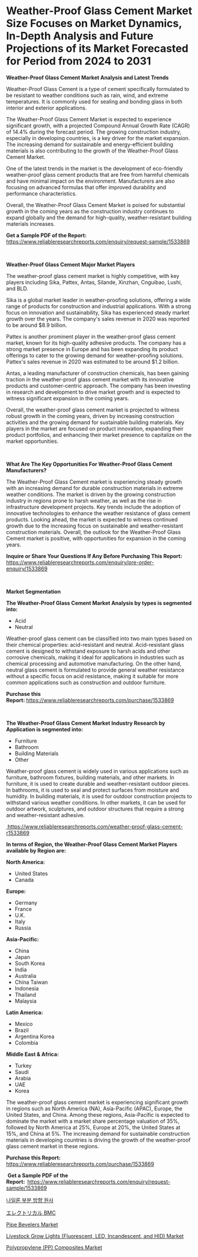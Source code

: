 <p><h1>Weather-Proof Glass Cement Market Size Focuses on Market Dynamics, In-Depth Analysis and Future Projections of its Market Forecasted for Period from 2024 to 2031</h1></p><p><strong>Weather-Proof Glass Cement Market Analysis and Latest Trends</strong></p>
<p><p>Weather-Proof Glass Cement is a type of cement specifically formulated to be resistant to weather conditions such as rain, wind, and extreme temperatures. It is commonly used for sealing and bonding glass in both interior and exterior applications.</p><p>The Weather-Proof Glass Cement Market is expected to experience significant growth, with a projected Compound Annual Growth Rate (CAGR) of 14.4% during the forecast period. The growing construction industry, especially in developing countries, is a key driver for the market expansion. The increasing demand for sustainable and energy-efficient building materials is also contributing to the growth of the Weather-Proof Glass Cement Market.</p><p>One of the latest trends in the market is the development of eco-friendly weather-proof glass cement products that are free from harmful chemicals and have minimal impact on the environment. Manufacturers are also focusing on advanced formulas that offer improved durability and performance characteristics.</p><p>Overall, the Weather-Proof Glass Cement Market is poised for substantial growth in the coming years as the construction industry continues to expand globally and the demand for high-quality, weather-resistant building materials increases.</p></p>
<p><strong>Get a Sample PDF of the Report:&nbsp;</strong> <a href="https://www.reliableresearchreports.com/enquiry/request-sample/1533869">https://www.reliableresearchreports.com/enquiry/request-sample/1533869</a></p>
<p>&nbsp;</p>
<p><strong>Weather-Proof Glass Cement Major Market Players</strong></p>
<p><p>The weather-proof glass cement market is highly competitive, with key players including Sika, Pattex, Antas, Silande, Xinzhan, Cnguibao, Lushi, and BLD. </p><p>Sika is a global market leader in weather-proofing solutions, offering a wide range of products for construction and industrial applications. With a strong focus on innovation and sustainability, Sika has experienced steady market growth over the years. The company's sales revenue in 2020 was reported to be around $8.9 billion.</p><p>Pattex is another prominent player in the weather-proof glass cement market, known for its high-quality adhesive products. The company has a strong market presence in Europe and has been expanding its product offerings to cater to the growing demand for weather-proofing solutions. Pattex's sales revenue in 2020 was estimated to be around $1.2 billion.</p><p>Antas, a leading manufacturer of construction chemicals, has been gaining traction in the weather-proof glass cement market with its innovative products and customer-centric approach. The company has been investing in research and development to drive market growth and is expected to witness significant expansion in the coming years.</p><p>Overall, the weather-proof glass cement market is projected to witness robust growth in the coming years, driven by increasing construction activities and the growing demand for sustainable building materials. Key players in the market are focused on product innovation, expanding their product portfolios, and enhancing their market presence to capitalize on the market opportunities.</p></p>
<p>&nbsp;</p>
<p><strong>What Are The Key Opportunities For Weather-Proof Glass Cement Manufacturers?</strong></p>
<p><p>The Weather-Proof Glass Cement market is experiencing steady growth with an increasing demand for durable construction materials in extreme weather conditions. The market is driven by the growing construction industry in regions prone to harsh weather, as well as the rise in infrastructure development projects. Key trends include the adoption of innovative technologies to enhance the weather resistance of glass cement products. Looking ahead, the market is expected to witness continued growth due to the increasing focus on sustainable and weather-resistant construction materials. Overall, the outlook for the Weather-Proof Glass Cement market is positive, with opportunities for expansion in the coming years.</p></p>
<p><strong>Inquire or Share Your Questions If Any Before Purchasing This Report:</strong> <a href="https://www.reliableresearchreports.com/enquiry/pre-order-enquiry/1533869">https://www.reliableresearchreports.com/enquiry/pre-order-enquiry/1533869</a></p>
<p>&nbsp;</p>
<p><strong>Market Segmentation</strong></p>
<p><strong>The Weather-Proof Glass Cement Market Analysis by types is segmented into:</strong></p>
<p><ul><li>Acid</li><li>Neutral</li></ul></p>
<p><p>Weather-proof glass cement can be classified into two main types based on their chemical properties: acid-resistant and neutral. Acid-resistant glass cement is designed to withstand exposure to harsh acids and other corrosive chemicals, making it ideal for applications in industries such as chemical processing and automotive manufacturing. On the other hand, neutral glass cement is formulated to provide general weather resistance without a specific focus on acid resistance, making it suitable for more common applications such as construction and outdoor furniture.</p></p>
<p><strong>Purchase this Report:&nbsp;</strong><a href="https://www.reliableresearchreports.com/purchase/1533869">https://www.reliableresearchreports.com/purchase/1533869</a></p>
<p>&nbsp;</p>
<p><strong>The Weather-Proof Glass Cement Market Industry Research by Application is segmented into:</strong></p>
<p><ul><li>Furniture</li><li>Bathroom</li><li>Building Materials</li><li>Other</li></ul></p>
<p><p>Weather-proof glass cement is widely used in various applications such as furniture, bathroom fixtures, building materials, and other markets. In furniture, it is used to create durable and weather-resistant outdoor pieces. In bathrooms, it is used to seal and protect surfaces from moisture and humidity. In building materials, it is used for outdoor construction projects to withstand various weather conditions. In other markets, it can be used for outdoor artwork, sculptures, and outdoor structures that require a strong and weather-resistant adhesive.</p></p>
<p><a href="https://www.reliableresearchreports.com/weather-proof-glass-cement-r1533869">&nbsp;https://www.reliableresearchreports.com/weather-proof-glass-cement-r1533869</a></p>
<p><strong>In terms of Region, the Weather-Proof Glass Cement Market Players available by Region are:</strong></p>
<p>
    <p> <strong> North America: </strong>
        <ul>
            <li>United States</li>
            <li>Canada</li>
        </ul>
        </p> 
    <p> <strong> Europe: </strong>
        <ul>
            <li>Germany</li>
            <li>France</li>
            <li>U.K.</li>
            <li>Italy</li>
            <li>Russia</li>
        </ul>
        </p> 
    <p> <strong> Asia-Pacific: </strong>
        <ul>
            <li>China</li>
            <li>Japan</li>
            <li>South Korea</li>
            <li>India</li>
            <li>Australia</li>
            <li>China Taiwan</li>
            <li>Indonesia</li>
            <li>Thailand</li>
            <li>Malaysia</li>
        </ul>
        </p> 
    <p> <strong> Latin America: </strong>
        <ul>
            <li>Mexico</li>
            <li>Brazil</li>
            <li>Argentina Korea</li>
            <li>Colombia</li>
        </ul>
        </p> 
    <p> <strong> Middle East & Africa: </strong>
        <ul>
            <li>Turkey</li>
            <li>Saudi</li>
            <li>Arabia</li>
            <li>UAE</li>
            <li>Korea</li>
        </ul>
    </p>
    </p>
<p><p>The weather-proof glass cement market is experiencing significant growth in regions such as North America (NA), Asia-Pacific (APAC), Europe, the United States, and China. Among these regions, Asia-Pacific is expected to dominate the market with a market share percentage valuation of 35%, followed by North America at 25%, Europe at 20%, the United States at 15%, and China at 5%. The increasing demand for sustainable construction materials in developing countries is driving the growth of the weather-proof glass cement market in these regions.</p></p>
<p><strong>Purchase this Report: </strong><a href="https://www.reliableresearchreports.com/purchase/1533869">https://www.reliableresearchreports.com/purchase/1533869</a></p>
<p>&nbsp;<strong>Get a Sample PDF of the Report:&nbsp;&nbsp;</strong><a href="https://www.reliableresearchreports.com/enquiry/request-sample/1533869">https://www.reliableresearchreports.com/enquiry/request-sample/1533869</a></p>
<p><strong></strong></p>
<p><p><a href="https://github.com/amuji413411/Market-Research-Report-List-1/blob/main/2185964142298.md">나일론 부분 방향 원사</a></p><p><a href="https://github.com/JanickJohns/Market-Research-Report-List-1/blob/main/3517440136777.md">エレクトリカル BMC</a></p><p><a href="https://issuu.com/reportprime-2/docs/pipe-bevelers-market-size-2030.pptx">Pipe Bevelers Market</a></p><p><a href="https://www.linkedin.com/pulse/livestock-grow-lights-fluorescent-led-incandescent-hid-xxtjc">Livestock Grow Lights (Fluorescent, LED, Incandescent, and HID) Market</a></p><p><a href="https://github.com/yadanielu/Market-Research-Report-List-1/blob/main/polypropylene-pp-composites-market.md">Polypropylene (PP) Composites Market</a></p></p>
